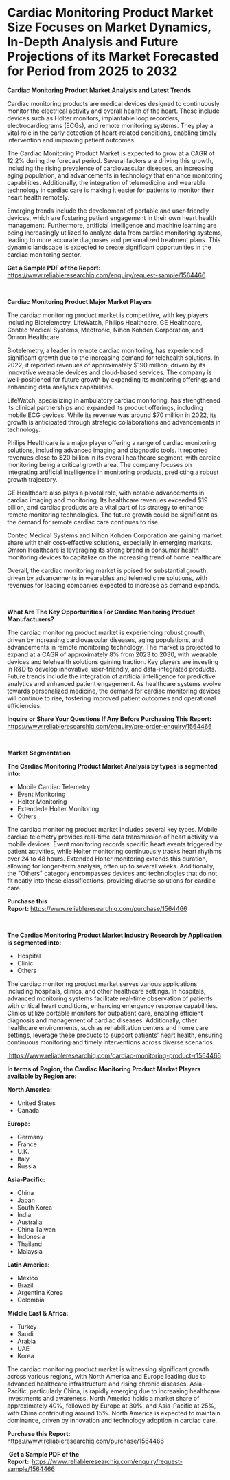<p><h1>Cardiac Monitoring Product Market Size Focuses on Market Dynamics, In-Depth Analysis and Future Projections of its Market Forecasted for Period from 2025 to 2032</h1></p><p><strong>Cardiac Monitoring Product Market Analysis and Latest Trends</strong></p>
<p><p>Cardiac monitoring products are medical devices designed to continuously monitor the electrical activity and overall health of the heart. These include devices such as Holter monitors, implantable loop recorders, electrocardiograms (ECGs), and remote monitoring systems. They play a vital role in the early detection of heart-related conditions, enabling timely intervention and improving patient outcomes.</p><p>The Cardiac Monitoring Product Market is expected to grow at a CAGR of 12.2% during the forecast period. Several factors are driving this growth, including the rising prevalence of cardiovascular diseases, an increasing aging population, and advancements in technology that enhance monitoring capabilities. Additionally, the integration of telemedicine and wearable technology in cardiac care is making it easier for patients to monitor their heart health remotely.</p><p>Emerging trends include the development of portable and user-friendly devices, which are fostering patient engagement in their own heart health management. Furthermore, artificial intelligence and machine learning are being increasingly utilized to analyze data from cardiac monitoring systems, leading to more accurate diagnoses and personalized treatment plans. This dynamic landscape is expected to create significant opportunities in the cardiac monitoring sector.</p></p>
<p><strong>Get a Sample PDF of the Report:&nbsp;</strong> <a href="https://www.reliableresearchiq.com/enquiry/request-sample/1564466?utm_campaign=2324&utm_medium=2&utm_source=Github&utm_content=ia&utm_term=14042025&utm_id=cardiac-monitoring-product">https://www.reliableresearchiq.com/enquiry/request-sample/1564466</a></p>
<p>&nbsp;</p>
<p><strong>Cardiac Monitoring Product Major Market Players</strong></p>
<p><p>The cardiac monitoring product market is competitive, with key players including Biotelemetry, LifeWatch, Philips Healthcare, GE Healthcare, Contec Medical Systems, Medtronic, Nihon Kohden Corporation, and Omron Healthcare. </p><p>Biotelemetry, a leader in remote cardiac monitoring, has experienced significant growth due to the increasing demand for telehealth solutions. In 2022, it reported revenues of approximately $190 million, driven by its innovative wearable devices and cloud-based services. The company is well-positioned for future growth by expanding its monitoring offerings and enhancing data analytics capabilities.</p><p>LifeWatch, specializing in ambulatory cardiac monitoring, has strengthened its clinical partnerships and expanded its product offerings, including mobile ECG devices. While its revenue was around $70 million in 2022, its growth is anticipated through strategic collaborations and advancements in technology.</p><p>Philips Healthcare is a major player offering a range of cardiac monitoring solutions, including advanced imaging and diagnostic tools. It reported revenues close to $20 billion in its overall healthcare segment, with cardiac monitoring being a critical growth area. The company focuses on integrating artificial intelligence in monitoring products, predicting a robust growth trajectory.</p><p>GE Healthcare also plays a pivotal role, with notable advancements in cardiac imaging and monitoring. Its healthcare revenues exceeded $19 billion, and cardiac products are a vital part of its strategy to enhance remote monitoring technologies. The future growth could be significant as the demand for remote cardiac care continues to rise.</p><p>Contec Medical Systems and Nihon Kohden Corporation are gaining market share with their cost-effective solutions, especially in emerging markets. Omron Healthcare is leveraging its strong brand in consumer health monitoring devices to capitalize on the increasing trend of home healthcare.</p><p>Overall, the cardiac monitoring market is poised for substantial growth, driven by advancements in wearables and telemedicine solutions, with revenues for leading companies expected to increase as demand expands.</p></p>
<p>&nbsp;</p>
<p><strong>What Are The Key Opportunities For Cardiac Monitoring Product Manufacturers?</strong></p>
<p><p>The cardiac monitoring product market is experiencing robust growth, driven by increasing cardiovascular diseases, aging populations, and advancements in remote monitoring technology. The market is projected to expand at a CAGR of approximately 8% from 2023 to 2030, with wearable devices and telehealth solutions gaining traction. Key players are investing in R&D to develop innovative, user-friendly, and data-integrated products. Future trends include the integration of artificial intelligence for predictive analytics and enhanced patient engagement. As healthcare systems evolve towards personalized medicine, the demand for cardiac monitoring devices will continue to rise, fostering improved patient outcomes and operational efficiencies.</p></p>
<p><strong>Inquire or Share Your Questions If Any Before Purchasing This Report:</strong> <a href="https://www.reliableresearchiq.com/enquiry/pre-order-enquiry/1564466?utm_campaign=2324&utm_medium=2&utm_source=Github&utm_content=ia&utm_term=14042025&utm_id=cardiac-monitoring-product">https://www.reliableresearchiq.com/enquiry/pre-order-enquiry/1564466</a></p>
<p>&nbsp;</p>
<p><strong>Market Segmentation</strong></p>
<p><strong>The Cardiac Monitoring Product Market Analysis by types is segmented into:</strong></p>
<p><ul><li>Mobile Cardiac Telemetry</li><li>Event Monitoring</li><li>Holter Monitoring</li><li>Extendede Holter Monitoring</li><li>Others</li></ul></p>
<p><p>The cardiac monitoring product market includes several key types. Mobile cardiac telemetry provides real-time data transmission of heart activity via mobile devices. Event monitoring records specific heart events triggered by patient activities, while Holter monitoring continuously tracks heart rhythms over 24 to 48 hours. Extended Holter monitoring extends this duration, allowing for longer-term analysis, often up to several weeks. Additionally, the "Others" category encompasses devices and technologies that do not fit neatly into these classifications, providing diverse solutions for cardiac care.</p></p>
<p><strong>Purchase this Report:&nbsp;</strong><a href="https://www.reliableresearchiq.com/purchase/1564466?utm_campaign=2324&utm_medium=2&utm_source=Github&utm_content=ia&utm_term=14042025&utm_id=cardiac-monitoring-product">https://www.reliableresearchiq.com/purchase/1564466</a></p>
<p>&nbsp;</p>
<p><strong>The Cardiac Monitoring Product Market Industry Research by Application is segmented into:</strong></p>
<p><ul><li>Hospital</li><li>Clinic</li><li>Others</li></ul></p>
<p><p>The cardiac monitoring product market serves various applications including hospitals, clinics, and other healthcare settings. In hospitals, advanced monitoring systems facilitate real-time observation of patients with critical heart conditions, enhancing emergency response capabilities. Clinics utilize portable monitors for outpatient care, enabling efficient diagnosis and management of cardiac diseases. Additionally, other healthcare environments, such as rehabilitation centers and home care settings, leverage these products to support patients' heart health, ensuring continuous monitoring and timely interventions across diverse scenarios.</p></p>
<p><a href="https://www.reliableresearchiq.com/cardiac-monitoring-product-r1564466?utm_campaign=2324&utm_medium=2&utm_source=Github&utm_content=ia&utm_term=14042025&utm_id=cardiac-monitoring-product">&nbsp;https://www.reliableresearchiq.com/cardiac-monitoring-product-r1564466</a></p>
<p><strong>In terms of Region, the Cardiac Monitoring Product Market Players available by Region are:</strong></p>
<p>
    <p> <strong> North America: </strong>
        <ul>
            <li>United States</li>
            <li>Canada</li>
        </ul>
        </p> 
    <p> <strong> Europe: </strong>
        <ul>
            <li>Germany</li>
            <li>France</li>
            <li>U.K.</li>
            <li>Italy</li>
            <li>Russia</li>
        </ul>
        </p> 
    <p> <strong> Asia-Pacific: </strong>
        <ul>
            <li>China</li>
            <li>Japan</li>
            <li>South Korea</li>
            <li>India</li>
            <li>Australia</li>
            <li>China Taiwan</li>
            <li>Indonesia</li>
            <li>Thailand</li>
            <li>Malaysia</li>
        </ul>
        </p> 
    <p> <strong> Latin America: </strong>
        <ul>
            <li>Mexico</li>
            <li>Brazil</li>
            <li>Argentina Korea</li>
            <li>Colombia</li>
        </ul>
        </p> 
    <p> <strong> Middle East & Africa: </strong>
        <ul>
            <li>Turkey</li>
            <li>Saudi</li>
            <li>Arabia</li>
            <li>UAE</li>
            <li>Korea</li>
        </ul>
    </p>
    </p>
<p><p>The cardiac monitoring product market is witnessing significant growth across various regions, with North America and Europe leading due to advanced healthcare infrastructure and rising chronic diseases. Asia-Pacific, particularly China, is rapidly emerging due to increasing healthcare investments and awareness. North America holds a market share of approximately 40%, followed by Europe at 30%, and Asia-Pacific at 25%, with China contributing around 15%. North America is expected to maintain dominance, driven by innovation and technology adoption in cardiac care.</p></p>
<p><strong>Purchase this Report: </strong><a href="https://www.reliableresearchiq.com/purchase/1564466?utm_campaign=2324&utm_medium=2&utm_source=Github&utm_content=ia&utm_term=14042025&utm_id=cardiac-monitoring-product">https://www.reliableresearchiq.com/purchase/1564466</a></p>
<p>&nbsp;<strong>Get a Sample PDF of the Report:&nbsp;&nbsp;</strong><a href="https://www.reliableresearchiq.com/enquiry/request-sample/1564466?utm_campaign=2324&utm_medium=2&utm_source=Github&utm_content=ia&utm_term=14042025&utm_id=cardiac-monitoring-product">https://www.reliableresearchiq.com/enquiry/request-sample/1564466</a></p>
<p><strong></strong></p>
<p><p></p><p></p><p></p></p>